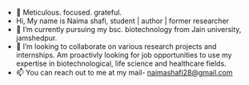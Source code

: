 - 👋 Meticulous. focused. grateful. 
-  Hi, My name is Naima shafi, student | author | former researcher
- 🌱 I’m currently pursuing my bsc. biotechnology from Jain university, jamshedpur. 
- 💞️ I’m looking to collaborate on various research projects and internships. Am proactivly looking for job opportunities to use my expertise in biotechnological, life science and healthcare fields.
- 📫 You can reach out to me at my mail- naimashafi28@gmail.com

<!---
naimashafi28/naimashafi28 is a ✨ special ✨ repository because its `README.md` (this file) appears on your GitHub profile.
You can click the Preview link to take a look at your changes.
--->
